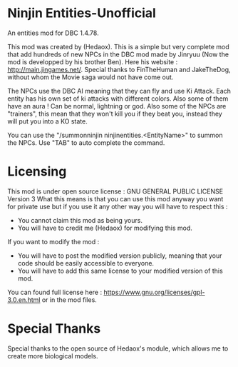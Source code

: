 # Ninjin Entities-Unofficial

An entities mod for DBC 1.4.78.

This mod was created by (Hedaox). This is a simple but very complete mod that add hundreds of new NPCs in the DBC mod made by Jinryuu (Now the mod is developped by his brother Ben). Here his website : http://main.jingames.net/.
Special thanks to FinTheHuman and JakeTheDog, without whom the Movie saga would not have come out.

The NPCs use the DBC AI meaning that they can fly and use Ki Attack. Each entity has his own set of ki attacks with different colors. Also some of them have an aura ! Can be normal, lightning or god. Also some of the NPCs are "trainers", this mean that they won't kill you if they beat you, instead they will put you into a KO state. 

You can use the "/summonninjin ninjinentities.\<EntityName\>" to summon the NPCs. Use "TAB" to auto complete the command.

# Licensing

This mod is under open source license : GNU GENERAL PUBLIC LICENSE Version 3
What this means is that you can use this mod anyway you want for private use
but if you use it any other way you will have to respect this : 
 - You cannot claim this mod as being yours.
 - You will have to credit me (Hedaox) for modifying this mod.
 
 If you want to modify the mod :
 - You will have to post the modified version publicly, meaning that your code 
 should be easily accessible to everyone.
 - You will have to add this same license to your modified version of this mod.
 
You can found full license here : https://www.gnu.org/licenses/gpl-3.0.en.html or in the mod files.

# Special Thanks

Special thanks to the open source of Hedaox's module, which allows me to create more biological models.
